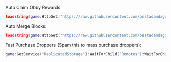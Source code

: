 Auto Claim Obby Rewards:

```lua
loadstring(game:HttpGet('https://raw.githubusercontent.com/bestadamdagoat/random-scripts/main/mine-block-tycoon/obbyclaim.lua'))()
```

Auto Merge Blocks:

```lua
loadstring(game:HttpGet('https://raw.githubusercontent.com/bestadamdagoat/random-scripts/main/mine-block-tycoon/automerge.lua'))()
```

Fast Purchase Droppers (Spam this to mass purchase droppers):

```lua
game:GetService("ReplicatedStorage"):WaitForChild("Remotes"):WaitForChild("BuyDropper"):InvokeServer()
```
